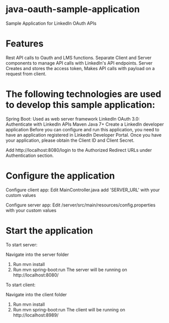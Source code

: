 # java-oauth-sample-application
Sample Application for LinkedIn OAuth APIs

# Features
Rest API calls to Oauth and LMS functions. Separate Client and Server components to manage API calls with LinkedIn's API endpoints.
Server Creates and stores the access token, Makes API calls with payload on a request from client.

# The following technologies are used to develop this sample application:
Spring Boot: Used as web server framework
LinkedIn OAuth 3.0: Authenticate with LinkedIn APIs
Maven
Java 7+
Create a LinkedIn developer application
Before you can configure and run this application, you need to have an application registered in LinkedIn Developer Portal. Once you have your application, please obtain the Client ID and Client Secret.

Add http://localhost:8080/login to the Authorized Redirect URLs under Authentication section.


# Configure the application
Configure client app:
Edit MainController.java add 'SERVER_URL' with your custom values

Configure server app:
Edit /server/src/main/resources/config.properties with your custom values

# Start the application
To start server:

Navigate into the server folder
1. Run mvn install
2. Run mvn spring-boot:run
The server will be running on http://localhost:8080/

To start client:

Navigate into the client folder
1. Run mvn install
2. Run mvn spring-boot:run
The client will be running on http://localhost:8989/


